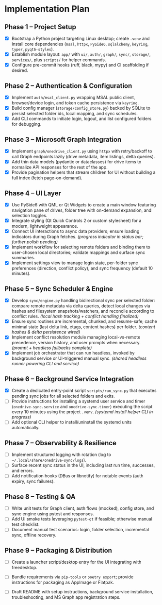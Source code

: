 # Implementation Plan

## Phase 1 – Project Setup
- [x] Bootstrap a Python project targeting Linux desktop; create `.venv` and install core dependencies (`msal`, `httpx`, `PySide6`, `sqlalchemy`, `keyring`, `typer`, `pyqt6-styles`).
- [x] Establish module layout: `app/` with `ui/`, `auth/`, `graph/`, `sync/`, `storage/`, `services/`, plus `scripts/` for helper commands.
- [x] Configure pre-commit hooks (ruff, black, mypy) and CI scaffolding if desired.

## Phase 2 – Authentication & Configuration
- [x] Implement `auth/msal_client.py` wrapping MSAL public client, browser/device login, and token cache persistence via `keyring`.
- [x] Build config manager (`storage/config_store.py`) backed by SQLite to persist selected folder ids, local mapping, and sync schedules.
- [x] Add CLI commands to initiate login, logout, and list configured folders for debugging.

## Phase 3 – Microsoft Graph Integration
- [x] Implement `graph/onedrive_client.py` using `httpx` with retry/backoff to call Graph endpoints lazily (drive metadata, item listings, delta queries).
- [x] Add thin data models (pydantic or dataclasses) for drive items to normalize API responses for the rest of the app.
- [x] Provide pagination helpers that stream children for UI without building a full index (fetch page-on-demand).

## Phase 4 – UI Layer
- [x] Use PySide6 with QML or Qt Widgets to create a main window featuring navigation pane of drives, folder tree with on-demand expansion, and selection toggles.
- [x] Integrate styling (Qt Quick Controls 2 or custom stylesheet) for a modern, lightweight appearance.
- [x] Connect UI interactions to async data providers; ensure loading indicators during Graph fetches. _(progress indicator in status bar; further polish pending)_
- [x] Implement workflow for selecting remote folders and binding them to user-chosen local directories; validate mappings and surface sync summaries.
- [x] Implement settings view to manage login state, per-folder sync preferences (direction, conflict policy), and sync frequency (default 10 minutes).

## Phase 5 – Sync Scheduler & Engine
- [x] Develop `sync/engine.py` handling bidirectional sync per selected folder: compare remote metadata via delta queries, detect local changes via hashes and filesystem snapshots/watchers, and reconcile according to conflict rules. _(local hash tracking + conflict handling finalized)_
- [x] Ensure sync routines are incremental, chunked, and resume-safe; cache minimal state (last delta link, etags, content hashes) per folder. _(content hashes & delta persistence wired)_
- [x] Implement conflict resolution module managing local-vs-remote precedence, version history, and user prompts when necessary. _(prompt + headless fallbacks complete)_
- [x] Implement job orchestrator that can run headless, invoked by background service or UI-triggered manual sync. _(shared headless runner powering CLI and service)_

## Phase 6 – Background Service Integration
- [x] Create a dedicated entry-point script `scripts/run_sync.py` that executes pending sync jobs for all selected folders and exits.
- [ ] Provide instructions for installing a systemd user service and timer (`onedrive-sync.service` and `onedrive-sync.timer`) executing the script every 10 minutes using the project `.venv`. _(systemd install helper CLI in progress)_
- [ ] Add optional CLI helper to install/uninstall the systemd units automatically.

## Phase 7 – Observability & Resilience
- [ ] Implement structured logging with rotation (log to `~/.local/share/onedrive-sync/logs`).
- [ ] Surface recent sync status in the UI, including last run time, successes, and errors.
- [ ] Add notification hooks (DBus or libnotify) for notable events (auth expiry, sync failures).

## Phase 8 – Testing & QA
- [ ] Write unit tests for Graph client, auth flows (mocked), config store, and sync engine using pytest and responses.
- [ ] Add UI smoke tests leveraging `pytest-qt` if feasible; otherwise manual test checklist.
- [ ] Document manual test scenarios: login, folder selection, incremental sync, offline recovery.

## Phase 9 – Packaging & Distribution
- [ ] Create a launcher script/desktop entry for the UI integrating with freedesktop.
- [ ] Bundle requirements via `pip-tools` or `poetry export`; provide instructions for packaging as AppImage or Flatpak.
- [ ] Draft README with setup instructions, background service installation, troubleshooting, and MS Graph app registration steps.

